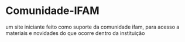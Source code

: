 # Comunidade-IFAM
um site iniciante feito como  suporte da comunidade ifam, para acesso a materiais e novidades do que ocorre dentro da instituição

